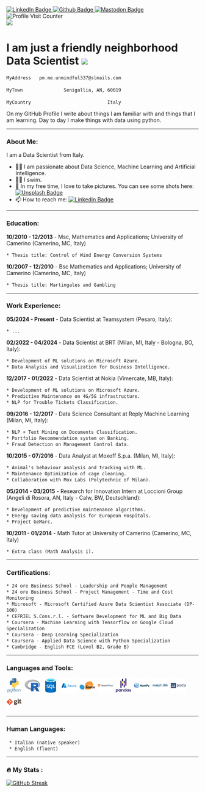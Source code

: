 <div id="badges">
  
  
</div>

<div id="badges">
  <a href="https://www.linkedin.com/in/glancione/">
    <img src="https://img.shields.io/badge/LinkedIn-blue?style=for-the-badge&logo=linkedin&logoColor=white" alt="LinkedIn Badge"/>
  </a>
  <a href="https://github.com/glancione/data-science">
    <img src="https://img.shields.io/badge/Github-black?style=for-the-badge&logo=github&logoColor=white" alt="Github Badge"/>
  </a>
  <a href="https://mastodon.social/@glancione">
    <img src="https://img.shields.io/badge/Mastodon-purple?style=for-the-badge&logo=mastodon&logoColor=white" alt="Mastodon Badge"/>
  </a>
</div>

<img src="https://komarev.com/ghpvc/?username=glancione&style=flat-square&color=blue" alt="Profile Visit Counter"/>
<div id="header" align="left">
  <img src="https://media1.giphy.com/media/v1.Y2lkPTc5MGI3NjExaTR5ZDVyemFoZGF4MWtzZXh2cnNlZGZ5ajlycHN4Z2g2YTBvbWs2MCZlcD12MV9pbnRlcm5hbF9naWZfYnlfaWQmY3Q9Zw/T7unFDeItuu3OsGUcn/giphy.gif" width="250"/>
</div>

<h1>
  I am just a friendly neighborhood Data Scientist <img src="https://media.giphy.com/media/hvRJCLFzcasrR4ia7z/giphy.gif" width="30px"/>
</h1>

    MyAddress   pm.me.unmindful337@slmails.com

    MyTown               Senigallia, AN, 60019

    MyCountry                            Italy

On my GitHub Profile I write about things I am familiar with and things that I am learning. Day to day I make things with data using python.

----------
### About Me:
I am a Data Scientist from Italy.
- :man_technologist: I am passionate about Data Science, Machine Learning and Artificial Intelligence.
- :swimming_man: I swim.
- :camera_flash: In my free time, I love to take pictures. You can see some shots here: [![Unsplash Badge](https://img.shields.io/badge/-glancione-white?style=flat&logo=Unsplash&logoColor=black)](https://unsplash.com/it/@glancione)
- :mailbox: How to reach me: [![Linkedin Badge](https://img.shields.io/badge/-glancione-blue?style=flat&logo=Linkedin&logoColor=white)](https://www.linkedin.com/in/glancione/)

----------
### Education:

**10/2010 - 12/2013** - Msc, Mathematics and Applications; University of Camerino (Camerino, MC, Italy)

    * Thesis title: Control of Wind Energy Conversion Systems

**10/2007 - 12/2010** - Bsc Mathematics and Applications; University of Camerino (Camerino, MC, Italy)

    * Thesis title: Martingales and Gambling
    
----------
### Work Experience:

**05/2024 - Present** - Data Scientist at Teamsystem (Pesaro, Italy):

    * ...

**02/2022 - 04/2024** - Data Scientist at BRT (Milan, MI, Italy - Bologna, BO, Italy):

    * Development of ML solutions on Microsoft Azure.
    * Data Analysis and Visualization for Business Intelligence.

**12/2017 - 01/2022** - Data Scientist at Nokia (Vimercate, MB, Italy):

    * Development of ML solutions on Microsoft Azure.
    * Predictive Maintenance on 4G/5G infrastructure.
    * NLP for Trouble Tickets Classification.

**09/2016 - 12/2017** - Data Science Consultant at Reply Machine Learning (Milan, MI, Italy):

    * NLP + Text Mining on Documents Classification.
    * Portfolio Recommendation system on Banking.
    * Fraud Detection on Management Control data.

**10/2015 - 07/2016** - Data Analyst at Moxoff S.p.a. (Milan, MI, Italy):

    * Animal's behaviour analysis and tracking with ML.
    * Maintenance Optimization of cage cleaning.
    * Collaboration with Mox Labs (Polytechnic of Milan).

**05/2014 - 03/2015** - Research for Innovation Intern at Loccioni Group (Angeli di Rosora, AN, Italy - Calw, BW, Deutschland):

    * Development of predictive maintenance algorithms.
    * Energy saving data analysis for European Hospitals.
    * Project GeMarc.

**10/2011 - 01/2014** - Math Tutor at University of Camerino (Camerino, MC, Italy)

    * Extra class (Math Analysis 1).

----------

### Certifications:

    * 24 ore Business School - Leadership and People Management 
    * 24 ore Business School - Project Management - Time and Cost Monitoring
    * Microsoft - Microsoft Certified Azure Data Scientist Associate (DP-100)
    * CEFRIEL S.Cons.r.l. - Software Development for ML and Big Data
    * Coursera - Machine Learning with Tensorflow on Google Cloud Specialization
    * Coursera - Deep Learning Specialization
    * Coursera - Applied Data Science with Python Specialization
    * Cambridge - English FCE (Level B2, Grade B)

----------

### Languages and Tools:
<div>
  <img src="https://github.com/devicons/devicon/blob/master/icons/python/python-original-wordmark.svg" title="Python" alt="Python" width="40" height="40"/>&nbsp;
  <img src="https://github.com/devicons/devicon/blob/master/icons/r/r-original.svg" title="R" alt="R" width="40" height="40"/>&nbsp;
  <img src="https://github.com/devicons/devicon/blob/master/icons/azuresqldatabase/azuresqldatabase-original.svg" title="SQL" alt="SQL" width="40" height="40"/>&nbsp;
  <img src="https://github.com/devicons/devicon/blob/master/icons/azure/azure-original-wordmark.svg" title="Azure" alt="Azure" width="40" height="40"/>&nbsp;
  <img src="https://github.com/devicons/devicon/blob/master/icons/scikitlearn/scikitlearn-original.svg" title="Scikitlearn" alt="Scikitlearn" width="40" height="40"/>&nbsp;
  <img src="https://github.com/devicons/devicon/blob/master/icons/tensorflow/tensorflow-original-wordmark.svg" title="Tensorflow" alt="Tensorflow" width="40" height="40"/>&nbsp;
  <img src="https://github.com/devicons/devicon/blob/master/icons/pandas/pandas-original-wordmark.svg" title="Pandas" alt="Pandas" width="40" height="40"/>&nbsp;
  <img src="https://github.com/devicons/devicon/blob/master/icons/numpy/numpy-original-wordmark.svg" title="Numpy" alt="Numpy" width="40" height="40"/>&nbsp;
  <img src="https://github.com/devicons/devicon/blob/master/icons/matplotlib/matplotlib-original-wordmark.svg" title="Matplotlib" alt="Matplotlib" width="40" height="40"/>&nbsp;
  <img src="https://github.com/devicons/devicon/blob/master/icons/plotly/plotly-original-wordmark.svg" title="Plotly" alt="Plotly" width="40" height="40"/>&nbsp;
  <img src="https://github.com/devicons/devicon/blob/master/icons/git/git-original-wordmark.svg" title="Git" alt="Git" width="40" height="40"/>
</div>

----------

### Human Languages:

     * Italian (native speaker)
     * English (fluent)

----------

### :fire: My Stats :
[![GitHub Streak](http://github-readme-streak-stats.herokuapp.com?user=glancione&theme=dark&background=000000)](https://git.io/streak-stats)

<!---
glancione/profile is a ✨ special ✨ repository because its `README.md` (this file) appears on your GitHub profile.
You can click the Preview link to take a look at your changes.
--->
